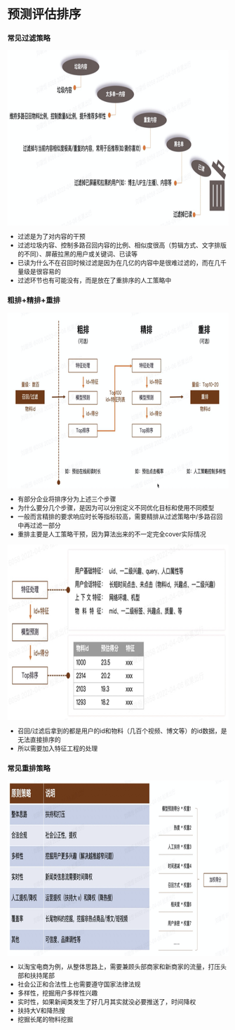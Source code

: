 # 预测评估排序
### 常见过滤策略

<img align="center"  width='800' height='400' src="picture/pipeline13.png"  />

- 过滤是为了对内容的干预 
- 过滤垃圾内容、控制多路召回内容的比例、相似度很高（剪辑方式、文字排版的不同）、屏蔽拉黑的用户或关键词、已读等
- 已读为什么不在召回时候过滤是因为在几亿的内容中是很难过滤的，而在几千量级是很容易的
- 过滤环节也有可能没有，而是放在了重排序的人工策略中

### 粗排+精排+重排

<img align="center"  width='800' height='400' src="picture/pipeline14.png"  />

- 有部分企业将排序分为上述三个步骤
- 为什么要分几个步骤，是因为可以分别定义不同优化目标和使用不同模型
- 一般而言精排的要求响应时长等指标较高，需要精排从过滤策略中/多路召回中再过滤一部分
- 重排主要是人工策略干预，因为算法出来的不一定完全cover实际情况

<img align="center"  width='800' height='400' src="picture/pipeline15.png"  />

- 召回/过滤后拿到的都是用户的id和物料（几百个视频、博文等）的id数据，是无法直接排序的
- 所以需要加入特征工程的处理

### 常见重排策略

<img align="center"  width='800' height='400' src="picture/pipeline16.png"  />

- 以淘宝电商为例，从整体思路上，需要兼顾头部商家和新商家的流量，打压头部和扶持尾部
- 社会公正和合法性上也需要遵守国家法律法规
- 多样性，挖掘用户多样性兴趣
- 实时性，如果新闻类发生了好几月其实就没必要推送了，时间降权
- 扶持大V和降热搜
- 挖掘长尾的物料挖掘